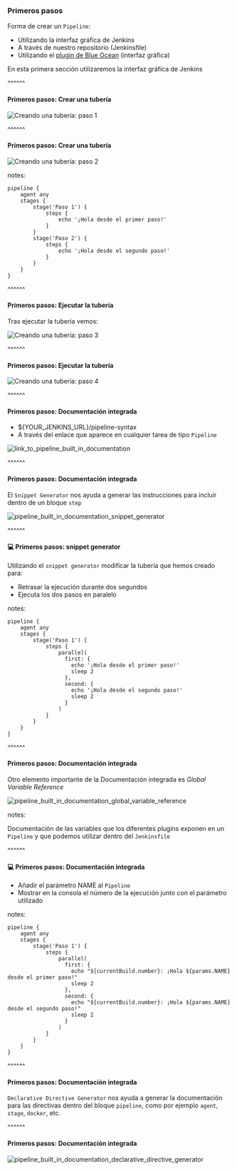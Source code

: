### Primeros pasos

Forma de crear un `Pipeline`:

* Utilizando la interfaz gráfica de Jenkins
* A través de nuestro repositorio (Jenkinsfile)
* Utilizando el [plugin de Blue Ocean](https://jenkins.io/doc/book/pipeline/getting-started/#through-blue-ocean) (interfaz gráfica)
 
En esta primera sección utilizaremos la interfaz gráfica de Jenkins

^^^^^^

#### Primeros pasos: Crear una tubería

<img src="/slides/images/es/0060//classic_ui_pipeline_step_1.png" alt="Creando una tubería: paso 1" class="r-stretch">

^^^^^^

#### Primeros pasos: Crear una tubería

<img src="/slides/images/es/0060//classic_ui_pipeline_step_2.png" alt="Creando una tubería: paso 2" class="r-stretch">

notes:

```Jenkinsfile
pipeline {
    agent any 
    stages {
        stage('Paso 1') {
            steps {
                echo '¡Hola desde el primer paso!' 
            }
        }
        stage('Paso 2') {
            steps {
                echo '¡Hola desde el segundo paso!' 
            }
        }
    }
}
```

^^^^^^

#### Primeros pasos: Ejecutar la tubería

Tras ejecutar la tubería vemos: 

<img src="/slides/images/es/0060//classic_ui_pipeline_step_3.png" alt="Creando una tubería: paso 3" class="r-stretch">

^^^^^^

#### Primeros pasos: Ejecutar la tubería

 <img src="/slides/images/es/0060//classic_ui_pipeline_step_4.png" alt="Creando una tubería: paso 4" class="r-stretch">

^^^^^^

#### Primeros pasos: Documentación integrada

* ${YOUR_JENKINS_URL}/pipeline-syntax
* A través del enlace que aparece en cualquier tarea de tipo `Pipeline`

<img src="/slides/images/es/0060//link_to_pipeline_built_in_documentation.png" alt="link_to_pipeline_built_in_documentation" class="r-stretch">


^^^^^^

#### Primeros pasos: Documentación integrada

El `Snippet Generator` nos ayuda a generar las instrucciones
para incluir dentro de un bloque `step`

<img src="/slides/images/es/0060//pipeline_built_in_documentation_snippet_generator.png" alt="pipeline_built_in_documentation_snippet_generator" class="r-stretch">

^^^^^^

#### 💻️ Primeros pasos: snippet generator

Utilizando el `snippet generator` modificar la tubería
que hemos creado para:

* Retrasar la ejecución durante dos segundos
* Ejecuta los dos pasos en paralelo 

notes:

```Jenkinsfile
pipeline {
    agent any 
    stages {
        stage('Paso 1') {
            steps {
                parallel(
                  first: {
                    echo '¡Hola desde el primer paso!' 
                    sleep 2
                  },
                  second: {
                    echo '¡Hola desde el segundo paso!' 
                    sleep 2
                  }
                )
            }
        }
    }
}
```

^^^^^^

#### Primeros pasos: Documentación integrada

Otro elemento importante de la Documentación integrada es _Global Variable Reference_

<img src="/slides/images/es/0060//pipeline_built_in_documentation_global_variable_reference.png" alt="pipeline_built_in_documentation_global_variable_reference" class="r-stretch">

notes:

Documentación de las variables que los diferentes plugins
exponen en un `Pipeline` y que podemos utilizar dentro del
`Jenkinsfile`

^^^^^^

#### 💻️ Primeros pasos: Documentación integrada

* Añadir el parámetro NAME al `Pipeline`
* Mostrar en la consola el número de la ejecución junto con el parámetro utilizado

notes:

```Jenkinsfile
pipeline {
    agent any 
    stages {
        stage('Paso 1') {
            steps {
                parallel(
                  first: {
                    echo "${currentBuild.number}: ¡Hola ${params.NAME} desde el primer paso!"
                    sleep 2
                  },
                  second: {
                    echo "${currentBuild.number}: ¡Hola ${params.NAME} desde el segundo paso!"
                    sleep 2
                  }
                )
            }
        }
    }
}
```

^^^^^^

#### Primeros pasos: Documentación integrada

`Declarative Directive Generator` nos ayuda a generar la documentación para las
directivas dentro del bloque `pipeline`, como por ejemplo `agent`, `stage`, `docker`, etc.

^^^^^^

#### Primeros pasos: Documentación integrada

<img src="/slides/images/es/0060//pipeline_built_in_documentation_declarative_directive_generator.png" alt="pipeline_built_in_documentation_declarative_directive_generator" class="r-stretch">
